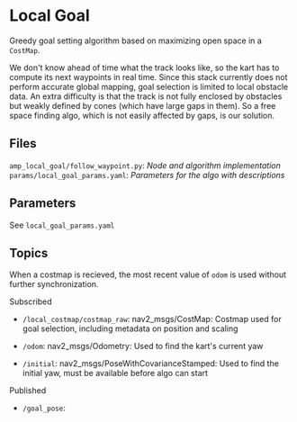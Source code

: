 # Local Goal

Greedy goal setting algorithm based on maximizing open space in a `CostMap`.

We don't know ahead of time what the track looks like, so the kart has to compute its next waypoints in real time. Since this stack currently
does not perform accurate global mapping, goal selection is limited to local obstacle data. An extra difficulty is that the track is not fully enclosed by
obstacles but weakly defined by cones (which have large gaps in them). So a free space finding algo, which is not easily affected by gaps, is our solution.

## Files

`amp_local_goal/follow_waypoint.py`: _Node and algorithm implementation_
`params/local_goal_params.yaml`: _Parameters for the algo with descriptions_

## Parameters
See `local_goal_params.yaml`

## Topics

When a costmap is recieved, the most recent value of `odom` is used without further synchronization.

Subscribed

- `/local_costmap/costmap_raw`: nav2_msgs/CostMap: Costmap used for goal selection, including metadata on position and scaling

- `/odom`: nav2_msgs/Odometry: Used to find the kart's current yaw

- `/initial`: nav2_msgs/PoseWithCovarianceStamped: Used to find the initial yaw, must be available before algo can start

Published

- `/goal_pose`: 